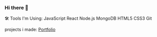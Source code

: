 ### Hi there 👋
🛠 Tools I'm Using:
JavaScript React Node.js MongoDB HTML5 CSS3 Git


projects i made:
[Portfolio](https://hiremeachitya.netlify.app/)
<!--
**AchiyaAvrahamof/AchiyaAvrahamof** is a ✨ _special_ ✨ repository because its `README.md` (this file) appears on your GitHub profile.



Here are some ideas to get you started:

- 🔭 I’m currently working on ...
- 🌱 I’m currently learning ...
- 👯 I’m looking to collaborate on ...
- 🤔 I’m looking for help with ...
- 💬 Ask me about ...
- 📫 How to reach me: ...
- 😄 Pronouns: ...
- ⚡ Fun fact: ...
-->
